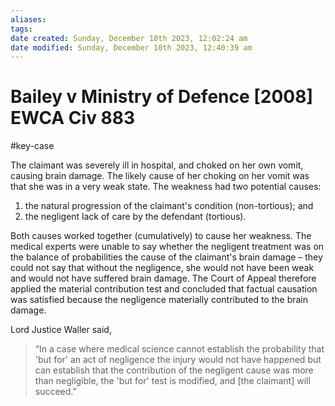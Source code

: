 ```yaml
---
aliases: 
tags: 
date created: Sunday, December 10th 2023, 12:02:24 am
date modified: Sunday, December 10th 2023, 12:40:39 am
---
```


# Bailey v Ministry of Defence [2008] EWCA Civ 883

#key-case

The claimant was severely ill in hospital, and choked on her own vomit, causing brain damage. The likely cause of her choking on her vomit was that she was in a very weak state. The weakness had two potential causes:

1. the natural progression of the claimant's condition (non-tortious); and
2. the negligent lack of care by the defendant (tortious).

Both causes worked together (cumulatively) to cause her weakness. The medical experts were unable to say whether the negligent treatment was on the balance of probabilities the cause of the claimant's brain damage – they could not say that without the negligence, she would not have been weak and would not have suffered brain damage. The Court of Appeal therefore applied the material contribution test and concluded that factual causation was satisfied because the negligence materially contributed to the brain damage.

Lord Justice Waller said,

> “In a case where medical science cannot establish the probability that 'but for' an act of negligence the injury would not have happened but can establish that the contribution of the negligent cause was more than negligible, the 'but for' test is modified, and [the claimant] will succeed.”
